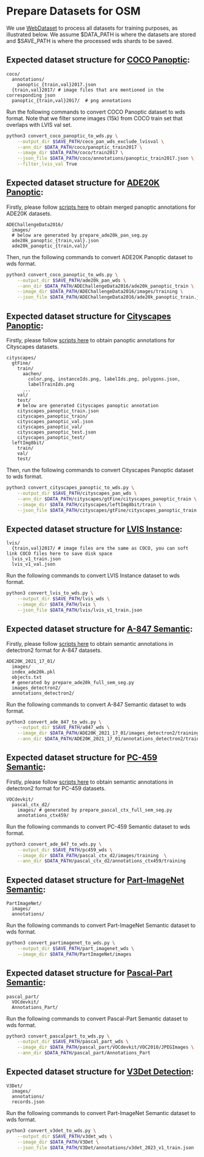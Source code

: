 # Prepare Datasets for OSM

We use [WebDataset](https://github.com/webdataset/webdataset) to process all datasets for training purposes, as illustrated below. We assume $DATA_PATH is where the datasets are stored and $SAVE_PATH is where the processed wds shards to be saved.

## Expected dataset structure for [COCO Panoptic](https://cocodataset.org/#home):

```
coco/
  annotations/
    panoptic_{train,val}2017.json
  {train,val}2017/ # image files that are mentioned in the corresponding json
  panoptic_{train,val}2017/  # png annotations
```

Run the following commands to convert COCO Panoptic dataset to wds format. Note that we filter some images (15k) from COCO train set that overlaps with LVIS val set.
```bash
python3 convert_coco_panoptic_to_wds.py \
    --output_dir $SAVE_PATH/coco_pan_wds_exclude_lvisval \
    --ann_dir $DATA_PATH/coco/panoptic_train2017 \
    --image_dir $DATA_PATH/coco/train2017 \
    --json_file $DATA_PATH/coco/annotations/panoptic_train2017.json \
    --filter_lvis_val True
```

## Expected dataset structure for [ADE20K Panoptic](http://sceneparsing.csail.mit.edu/):

Firstly, please follow [scripts here](https://github.com/bytedance/fc-clip/tree/main/datasets#expected-dataset-structure-for-ade20k-a150) to obtain merged panoptic annotations for ADE20K datasets.

```
ADEChallengeData2016/
  images/
  # below are generated by prepare_ade20k_pan_seg.py
  ade20k_panoptic_{train,val}.json
  ade20k_panoptic_{train,val}/
```

Then, run the following commands to convert ADE20K Panoptic dataset to wds format.

```bash
python3 convert_coco_panoptic_to_wds.py \
    --output_dir $SAVE_PATH/ade20k_pan_wds \
    --ann_dir $DATA_PATH/ADEChallengeData2016/ade20k_panoptic_train \
    --image_dir $DATA_PATH/ADEChallengeData2016/images/training \
    --json_file $DATA_PATH/ADEChallengeData2016/ade20k_panoptic_train.json
```

## Expected dataset structure for [Cityscapes Panoptic](https://www.cityscapes-dataset.com/downloads/):

Firstly, please follow [scripts here](https://github.com/bytedance/fc-clip/blob/main/datasets/README.md#expected-dataset-structure-for-cityscapes) to obtain panoptic annotations for Cityscapes datasets.

```
cityscapes/
  gtFine/
    train/
      aachen/
        color.png, instanceIds.png, labelIds.png, polygons.json,
        labelTrainIds.png
      ...
    val/
    test/
    # below are generated Cityscapes panoptic annotation
    cityscapes_panoptic_train.json
    cityscapes_panoptic_train/
    cityscapes_panoptic_val.json
    cityscapes_panoptic_val/
    cityscapes_panoptic_test.json
    cityscapes_panoptic_test/
  leftImg8bit/
    train/
    val/
    test/
```

Then, run the following commands to convert Cityscapes Panoptic dataset to wds format.

```bash
python3 convert_cityscapes_panoptic_to_wds.py \
    --output_dir $SAVE_PATH/cityscapes_pan_wds \
    --ann_dir $DATA_PATH/cityscapes/gtFine/cityscapes_panoptic_train \
    --image_dir $DATA_PATH/cityscapes/leftImg8bit/train \
    --json_file $DATA_PATH/cityscapes/gtFine/cityscapes_panoptic_train.json
```

## Expected dataset structure for [LVIS Instance](https://www.lvisdataset.org/):

```
lvis/
  {train,val}2017/ # image files are the same as COCO, you can soft link COCO files here to save disk space
  lvis_v1_train.json
  lvis_v1_val.json
```

Run the following commands to convert LVIS Instance dataset to wds format.
```bash
python3 convert_lvis_to_wds.py \
    --output_dir $SAVE_PATH/lvis_wds \
    --image_dir $DATA_PATH/lvis \
    --json_file $DATA_PATH/lvis/lvis_v1_train.json
```


## Expected dataset structure for [A-847 Semantic](https://groups.csail.mit.edu/vision/datasets/ADE20K/):

Firstly, please follow [scripts here](https://github.com/bytedance/fc-clip/tree/main/datasets#expected-dataset-structure-for-ade20k-full-a-847) to obtain semantic annotations in detectron2 format for A-847 datasets.

```
ADE20K_2021_17_01/
  images/
  index_ade20k.pkl
  objects.txt
  # generated by prepare_ade20k_full_sem_seg.py
  images_detectron2/
  annotations_detectron2/
```

Run the following commands to convert A-847 Semantic dataset to wds format.
```bash
python3 convert_ade_847_to_wds.py \
    --output_dir $SAVE_PATH/a847_wds \
    --image_dir $DATA_PATH/ADE20K_2021_17_01/images_detectron2/training  \
    --ann_dir $DATA_PATH/ADE20K_2021_17_01/annotations_detectron2/training
```

## Expected dataset structure for [PC-459 Semantic](https://www.cs.stanford.edu/~roozbeh/pascal-context/):

Firstly, please follow [scripts here](https://github.com/bytedance/fc-clip/tree/main/datasets#expected-dataset-structure-for-pascal-context-pc-59-pascal-context-full-pc-459-and-pascal-voc-pas-21) to obtain semantic annotations in detectron2 format for PC-459 datasets.

```
VOCdevkit/
  pascal_ctx_d2/
    images/ # generated by prepare_pascal_ctx_full_sem_seg.py
    annotations_ctx459/
```

Run the following commands to convert PC-459 Semantic dataset to wds format.
```bash
python3 convert_ade_847_to_wds.py \
    --output_dir $SAVE_PATH/pc459_wds \
    --image_dir $DATA_PATH/pascal_ctx_d2/images/training  \
    --ann_dir $DATA_PATH/pascal_ctx_d2/annotations_ctx459/training
```

## Expected dataset structure for [Part-ImageNet Semantic](https://github.com/TACJu/PartImageNet):

```
PartImageNet/
  images/
  annotations/
```

Run the following commands to convert Part-ImageNet Semantic dataset to wds format.
```bash
python3 convert_partimagenet_to_wds.py \
    --output_dir $SAVE_PATH/part_imagenet_wds \
    --image_dir $DATA_PATH/PartImageNet/images
```

## Expected dataset structure for [Pascal-Part Semantic](https://roozbehm.info/pascal-parts/pascal-parts.html):

```
pascal_part/
  VOCdevkit/
  Annotations_Part/
```

Run the following commands to convert Pascal-Part Semantic dataset to wds format.
```bash
python3 convert_pascalpart_to_wds.py \
    --output_dir $SAVE_PATH/pascal_part_wds \
    --image_dir $DATA_PATH/pascal_part/VOCdevkit/VOC2010/JPEGImages \
    --ann_dir $DATA_PATH/pascal_part/Annotations_Part
```

## Expected dataset structure for [V3Det Detection](https://github.com/V3Det/V3Det):

```
V3Det/
  images/
  annotations/
  records.json
```

Run the following commands to convert Part-ImageNet Semantic dataset to wds format.
```bash
python3 convert_v3det_to_wds.py \
    --output_dir $SAVE_PATH/v3det_wds \
    --image_dir $DATA_PATH/V3Det \
    --json_file $DATA_PATH/V3Det/annotations/v3det_2023_v1_train.json
```